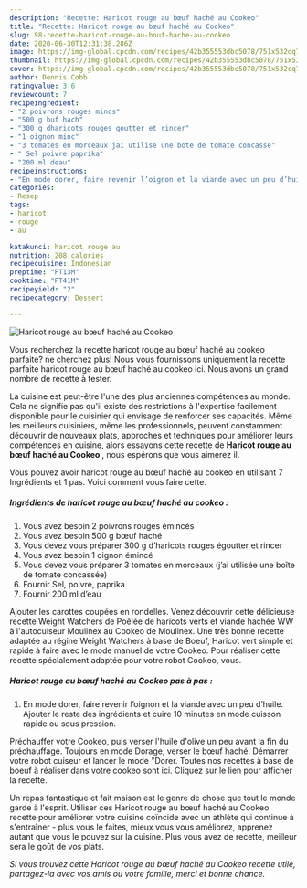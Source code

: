 ```yaml
---
description: "Recette: Haricot rouge au bœuf haché au Cookeo"
title: "Recette: Haricot rouge au bœuf haché au Cookeo"
slug: 98-recette-haricot-rouge-au-bouf-hache-au-cookeo
date: 2020-06-30T12:31:38.286Z
image: https://img-global.cpcdn.com/recipes/42b355553dbc5078/751x532cq70/haricot-rouge-au-boeuf-hache-au-cookeo-photo-principale-de-la-recette.jpg
thumbnail: https://img-global.cpcdn.com/recipes/42b355553dbc5078/751x532cq70/haricot-rouge-au-boeuf-hache-au-cookeo-photo-principale-de-la-recette.jpg
cover: https://img-global.cpcdn.com/recipes/42b355553dbc5078/751x532cq70/haricot-rouge-au-boeuf-hache-au-cookeo-photo-principale-de-la-recette.jpg
author: Dennis Cobb
ratingvalue: 3.6
reviewcount: 7
recipeingredient:
- "2 poivrons rouges mincs"
- "500 g buf hach"
- "300 g dharicots rouges goutter et rincer"
- "1 oignon minc"
- "3 tomates en morceaux jai utilise une bote de tomate concasse"
- " Sel poivre paprika"
- "200 ml deau"
recipeinstructions:
- "En mode dorer, faire revenir l’oignon et la viande avec un peu d’huile. Ajouter le reste des ingrédients et cuire 10 minutes en mode cuisson rapide ou sous pression."
categories:
- Resep
tags:
- haricot
- rouge
- au

katakunci: haricot rouge au 
nutrition: 208 calories
recipecuisine: Indonesian
preptime: "PT13M"
cooktime: "PT41M"
recipeyield: "2"
recipecategory: Dessert

---
```



![Haricot rouge au bœuf haché au Cookeo](https://img-global.cpcdn.com/recipes/42b355553dbc5078/751x532cq70/haricot-rouge-au-boeuf-hache-au-cookeo-photo-principale-de-la-recette.jpg)

Vous recherchez la recette haricot rouge au bœuf haché au cookeo parfaite? ne cherchez plus! Nous vous fournissons uniquement la recette parfaite haricot rouge au bœuf haché au cookeo ici. Nous avons un grand nombre de recette à tester.

La cuisine est peut-être l'une des plus anciennes compétences au monde. Cela ne signifie pas qu'il existe des restrictions à l'expertise facilement disponible pour le cuisinier qui envisage de renforcer ses capacités. Même les meilleurs cuisiniers, même les professionnels, peuvent constamment découvrir de nouveaux plats, approches et techniques pour améliorer leurs compétences en cuisine, alors essayons cette recette de <strong> Haricot rouge au bœuf haché au Cookeo </strong>, nous espérons que vous aimerez il.

<!--inarticleads1-->

Vous pouvez avoir haricot rouge au bœuf haché au cookeo en utilisant 7 Ingrédients et 1 pas. Voici comment vous faire cette.

##### Ingrédients de haricot rouge au bœuf haché au cookeo :

1. Vous avez besoin 2 poivrons rouges émincés
1. Vous avez besoin 500 g bœuf haché
1. Vous devez vous préparer 300 g d’haricots rouges égoutter et rincer
1. Vous avez besoin 1 oignon émincé
1. Vous devez vous préparer 3 tomates en morceaux (j’ai utilisée une boîte de tomate concassée)
1. Fournir  Sel, poivre, paprika
1. Fournir 200 ml d’eau


Ajouter les carottes coupées en rondelles. Venez découvrir cette délicieuse recette Weight Watchers de Poêlée de haricots verts et viande hachée WW à l&#39;autocuiseur Moulinex au Cookeo de Moulinex. Une très bonne recette adaptée au régine Weight Watchers à base de Boeuf, Haricot vert simple et rapide à faire avec le mode manuel de votre Cookeo. Pour réaliser cette recette spécialement adaptée pour votre robot Cookeo, vous. 

<!--inarticleads2-->

##### Haricot rouge au bœuf haché au Cookeo pas à pas :

1. En mode dorer, faire revenir l’oignon et la viande avec un peu d’huile. Ajouter le reste des ingrédients et cuire 10 minutes en mode cuisson rapide ou sous pression.


Préchauffer votre Cookeo, puis verser l&#39;huile d&#39;olive un peu avant la fin du préchauffage. Toujours en mode Dorage, verser le bœuf haché. Démarrer votre robot cuiseur et lancer le mode &#34;Dorer. Toutes nos recettes à base de boeuf à réaliser dans votre cookeo sont ici. Cliquez sur le lien pour afficher la recette. 

<!--inarticleads1-->

<p>
Un repas fantastique et fait maison est le genre de chose que tout le monde garde à l'esprit. Utiliser ces Haricot rouge au bœuf haché au Cookeo recette pour améliorer votre cuisine coïncide avec un athlète qui continue à s'entraîner - plus vous le faites, mieux vous vous améliorez, apprenez autant que vous le pouvez sur la cuisine. Plus vous avez de recette, meilleur sera le goût de vos plats.
</p>

<p>
<i>Si vous trouvez cette Haricot rouge au bœuf haché au Cookeo recette utile, partagez-la avec vos amis ou votre famille, merci et bonne chance.</i>
</p>

